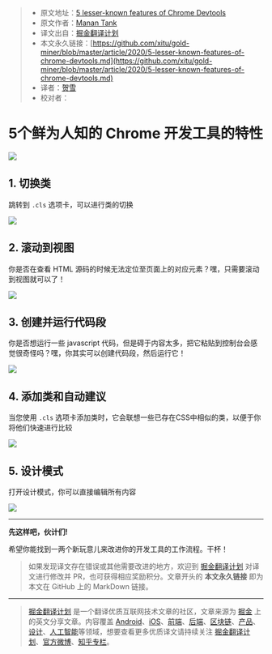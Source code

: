 > * 原文地址：[5 lesser-known features of Chrome Devtools](https://levelup.gitconnected.com/5-lesser-known-features-of-chrome-devtools-1ff3cd2a7518)
> * 原文作者：[Manan Tank](https://medium.com/@manantankm)
> * 译文出自：[掘金翻译计划](https://github.com/xitu/gold-miner)
> * 本文永久链接：[https://github.com/xitu/gold-miner/blob/master/article/2020/5-lesser-known-features-of-chrome-devtools.md](https://github.com/xitu/gold-miner/blob/master/article/2020/5-lesser-known-features-of-chrome-devtools.md)
> * 译者：[贺雪](https://github.com/Amy-Designer)
> * 校对者：

# 5个鲜为人知的 Chrome 开发工具的特性

![](https://cdn-images-1.medium.com/max/3850/1*426iOM0yGx-ihIAp1GD7RQ.png)

## 1. 切换类

跳转到 `.cls` 选项卡，可以进行类的切换

![](https://cdn-images-1.medium.com/max/2000/0*xMFl7REC8Ve1YiJF.gif)

## 2. 滚动到视图

你是否在查看 HTML 源码的时候无法定位至页面上的对应元素？嘿，只需要滚动到视图就可以了！

![](https://cdn-images-1.medium.com/max/2000/0*RNNCkKfY2hotSxJD.gif)

## 3. 创建并运行代码段

你是否想运行一些 javascript 代码，但是碍于内容太多，把它粘贴到控制台会感觉很奇怪吗？嘿，你其实可以创建代码段，然后运行它！

![](https://cdn-images-1.medium.com/max/2000/0*heDLZmGRXJQqiZDO.gif)

## 4. 添加类和自动建议

当您使用 `.cls` 选项卡添加类时，它会联想一些已存在CSS中相似的类，以便于你将他们快速进行比较

![](https://cdn-images-1.medium.com/max/2000/0*ta6DU34T77aLDwQV.gif)

## 5. 设计模式

打开设计模式，你可以直接编辑所有内容

![](https://cdn-images-1.medium.com/max/NaN/0*bZm_fnZYh8CzTIe-.gif)

---

**先这样吧，伙计们!**

希望你能找到一两个新玩意儿来改进你的开发工具的工作流程。干杯！

> 如果发现译文存在错误或其他需要改进的地方，欢迎到 [掘金翻译计划](https://github.com/xitu/gold-miner) 对译文进行修改并 PR，也可获得相应奖励积分。文章开头的 **本文永久链接** 即为本文在 GitHub 上的 MarkDown 链接。

---

> [掘金翻译计划](https://github.com/xitu/gold-miner) 是一个翻译优质互联网技术文章的社区，文章来源为 [掘金](https://juejin.im) 上的英文分享文章。内容覆盖 [Android](https://github.com/xitu/gold-miner#android)、[iOS](https://github.com/xitu/gold-miner#ios)、[前端](https://github.com/xitu/gold-miner#前端)、[后端](https://github.com/xitu/gold-miner#后端)、[区块链](https://github.com/xitu/gold-miner#区块链)、[产品](https://github.com/xitu/gold-miner#产品)、[设计](https://github.com/xitu/gold-miner#设计)、[人工智能](https://github.com/xitu/gold-miner#人工智能)等领域，想要查看更多优质译文请持续关注 [掘金翻译计划](https://github.com/xitu/gold-miner)、[官方微博](http://weibo.com/juejinfanyi)、[知乎专栏](https://zhuanlan.zhihu.com/juejinfanyi)。
